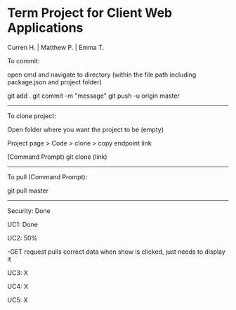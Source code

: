 # Term Project for Client Web Applications

Curren H. | Matthew P. | Emma T.

To commit:

open cmd and navigate to directory (within the file path including package.json and project folder)

git add .
git commit -m "message"
git push -u origin master

----------------

To clone project:


Open folder where you want the project to be (empty)

Project page > Code > clone > copy endpoint link

(Command Prompt) git clone (link)

----------------

To pull (Command Prompt):

git pull master


----------------

Security: Done

UC1: Done

UC2: 50%

-GET request pulls correct data when show is clicked, just needs to display it

UC3: X

UC4: X

UC5: X

